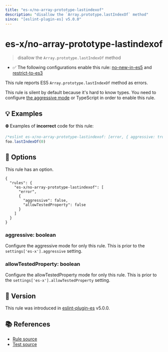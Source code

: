 ```yaml
---
title: "es-x/no-array-prototype-lastindexof"
description: "disallow the `Array.prototype.lastIndexOf` method"
since: "[eslint-plugin-es] v5.0.0"
---
```


# es-x/no-array-prototype-lastindexof
> disallow the `Array.prototype.lastIndexOf` method

- ✅ The following configurations enable this rule: [no-new-in-es5] and [restrict-to-es3]

This rule reports ES5 `Array.prototype.lastIndexOf` method as errors.

This rule is silent by default because it's hard to know types. You need to configure [the aggressive mode](../#the-aggressive-mode) or TypeScript in order to enable this rule.

## 💡 Examples

⛔ Examples of **incorrect** code for this rule:

<eslint-playground type="bad">

```js
/*eslint es-x/no-array-prototype-lastindexof: [error, { aggressive: true }] */
foo.lastIndexOf(0)
```

</eslint-playground>

## 🔧 Options

This rule has an option.

```jsonc
{
  "rules": {
    "es-x/no-array-prototype-lastindexof": [
      "error",
      {
        "aggressive": false,
        "allowTestedProperty": false
      }
    ]
  }
}
```

### aggressive: boolean

Configure the aggressive mode for only this rule.
This is prior to the `settings['es-x'].aggressive` setting.

### allowTestedProperty: boolean

Configure the allowTestedProperty mode for only this rule.
This is prior to the `settings['es-x'].allowTestedProperty` setting.

## 🚀 Version

This rule was introduced in [eslint-plugin-es] v5.0.0.

[eslint-plugin-es]: https://github.com/mysticatea/eslint-plugin-es

## 📚 References

- [Rule source](https://github.com/eslint-community/eslint-plugin-es-x/blob/master/lib/rules/no-array-prototype-lastindexof.js)
- [Test source](https://github.com/eslint-community/eslint-plugin-es-x/blob/master/tests/lib/rules/no-array-prototype-lastindexof.js)

[no-new-in-es5]: ../configs/index.md#no-new-in-es5
[restrict-to-es3]: ../configs/index.md#restrict-to-es3
